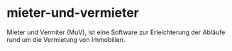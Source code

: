 # mieter-und-vermieter
Mieter und Vermiter (MuV), ist eine Software zur Erleichterung der Abläufe rund um die Vermietung von Immobilien.
